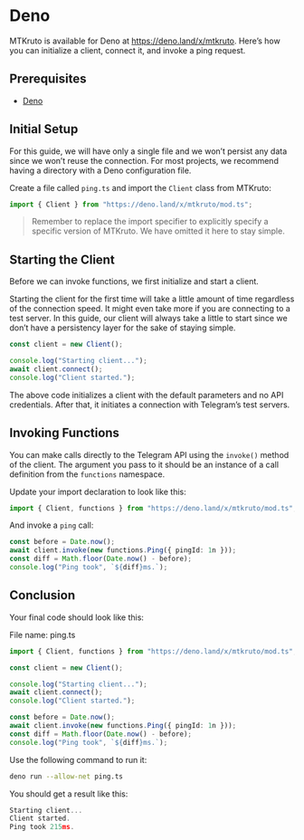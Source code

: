 # Deno

MTKruto is available for Deno at <https://deno.land/x/mtkruto>. Here’s how you
can initialize a client, connect it, and invoke a ping request.

## Prerequisites

- [Deno](https://deno.land)

## Initial Setup

For this guide, we will have only a single file and we won’t persist any data
since we won’t reuse the connection. For most projects, we recommend having a
directory with a Deno configuration file.

Create a file called `ping.ts` and import the `Client` class from MTKruto:

```ts
import { Client } from "https://deno.land/x/mtkruto/mod.ts";
```

> Remember to replace the import specifier to explicitly specify a specific
> version of MTKruto. We have omitted it here to stay simple.

## Starting the Client

Before we can invoke functions, we first initialize and start a client.

Starting the client for the first time will take a little amount of time
regardless of the connection speed. It might even take more if you are
connecting to a test server. In this guide, our client will always take a little
to start since we don’t have a persistency layer for the sake of staying simple.

```ts
const client = new Client();

console.log("Starting client...");
await client.connect();
console.log("Client started.");
```

The above code initializes a client with the default parameters and no API
credentials. After that, it initiates a connection with Telegram’s test servers.

## Invoking Functions

You can make calls directly to the Telegram API using the `invoke()` method of
the client. The argument you pass to it should be an instance of a call
definition from the `functions` namespace.

Update your import declaration to look like this:

```ts
import { Client, functions } from "https://deno.land/x/mtkruto/mod.ts";
```

And invoke a `ping` call:

```ts
const before = Date.now();
await client.invoke(new functions.Ping({ pingId: 1n }));
const diff = Math.floor(Date.now() - before);
console.log("Ping took", `${diff}ms.`);
```

## Conclusion

Your final code should look like this:

File name: ping.ts

```ts
import { Client, functions } from "https://deno.land/x/mtkruto/mod.ts";

const client = new Client();

console.log("Starting client...");
await client.connect();
console.log("Client started.");

const before = Date.now();
await client.invoke(new functions.Ping({ pingId: 1n }));
const diff = Math.floor(Date.now() - before);
console.log("Ping took", `${diff}ms.`);
```

Use the following command to run it:

```bash
deno run --allow-net ping.ts
```

You should get a result like this:

```ts
Starting client...
Client started.
Ping took 215ms.
```
